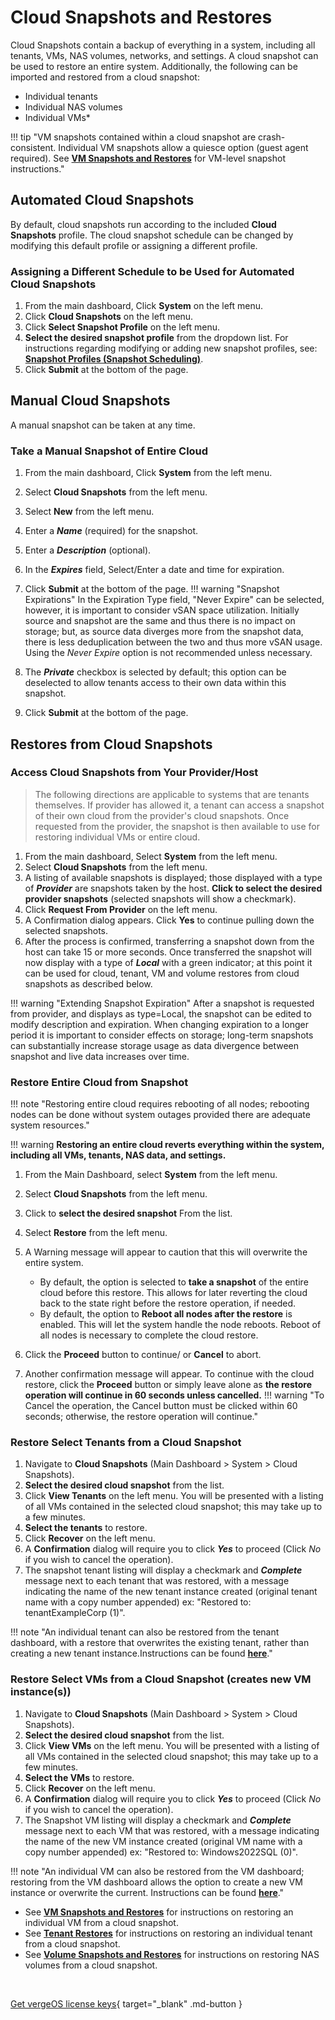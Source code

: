 # Cloud Snapshots and Restores

Cloud Snapshots contain a backup of everything in a system, including all tenants, VMs, NAS volumes, networks, and settings. A cloud snapshot can be used to restore an entire system. Additionally, the following can be imported and restored from a cloud snapshot:

- Individual tenants
- Individual NAS volumes
- Individual VMs\*

!!! tip "VM snapshots contained within a cloud snapshot are crash-consistent. Individual VM snapshots allow a quiesce option (guest agent required). See [**VM Snapshots and Restores**](/product-guide/VMsnapshotsandrestores) for VM-level snapshot instructions."

## Automated Cloud Snapshots

By default, cloud snapshots run according to the included **Cloud Snapshots** profile. The cloud snapshot schedule can be changed by modifying this default profile or assigning a different profile.

### Assigning a Different Schedule to be Used for Automated Cloud Snapshots

1. From the main dashboard, Click **System** on the left menu.
2. Click **Cloud Snapshots** on the left menu.
3. Click **Select Snapshot Profile** on the left menu.
4. **Select the desired snapshot profile** from the dropdown list. For instructions regarding modifying or adding new snapshot profiles, see: [**Snapshot Profiles (Snapshot Scheduling)**](/product-guide/snapshot-profiles).
5. Click **Submit** at the bottom of the page.

## Manual Cloud Snapshots

A manual snapshot can be taken at any time.

### Take a Manual Snapshot of Entire Cloud

1. From the main dashboard, Click **System** from the left menu.
2. Select **Cloud Snapshots** from the left menu.
3. Select **New** from the left menu.
4. Enter a ***Name*** (required) for the snapshot.
5. Enter a ***Description*** (optional).
6. In the ***Expires*** field, Select/Enter a date and time for expiration.
7. Click **Submit** at the bottom of the page.
!!! warning "Snapshot Expirations"
    In the Expiration Type field, "Never Expire" can be selected, however, it is important to consider vSAN space utilization. Initially source and snapshot are the same and thus there is no impact on storage; but, as source data diverges more from the snapshot data, there is less deduplication between the two and thus more vSAN usage. Using the *Never Expire* option is not recommended unless necessary.

8. The ***Private*** checkbox is selected by default; this option can be deselected to allow tenants access to their own data within this snapshot.
9. Click **Submit** at the bottom of the page.

## Restores from Cloud Snapshots

### Access Cloud Snapshots from Your Provider/Host

> The following directions are applicable to systems that are tenants themselves. If provider has allowed it, a tenant can access a snapshot of their own cloud from the provider's cloud snapshots. Once requested from the provider, the snapshot is then available to use for restoring individual VMs or entire cloud.

1. From the main dashboard, Select **System** from the left menu.
2. Select **Cloud Snapshots** from the left menu.
3. A listing of available snapshots is displayed; those displayed with a type of ***Provider*** are snapshots taken by the host. **Click to select the desired provider snapshots** (selected snapshots will show a checkmark).
4. Click **Request From Provider** on the left menu.
5. A Confirmation dialog appears. Click **Yes** to continue pulling down the selected snapshots.
6. After the process is confirmed, transferring a snapshot down from the host can take 15 or more seconds. Once transferred the snapshot will now display with a type of ***Local*** with a green indicator; at this point it can be used for cloud, tenant, VM and volume restores from cloud snapshots as described below.

!!! warning "Extending Snapshot Expiration"
    After a snapshot is requested from provider, and displays as type=Local, the snapshot can be edited to modify description and expiration. When changing expiration to a longer period it is important to consider effects on storage; long-term snapshots can substantially increase storage usage as data divergence between snapshot and live data increases over time.

### Restore Entire Cloud from Snapshot

!!! note "Restoring entire cloud requires rebooting of all nodes; rebooting nodes can be done without system outages provided there are adequate system resources."

!!! warning
    **Restoring an entire cloud reverts everything within the system, including all VMs, tenants, NAS data, and settings.**

1. From the Main Dashboard, select **System** from the left menu.
2. Select **Cloud Snapshots** from the left menu.
3. Click to **select the desired snapshot** From the list.
4. Select **Restore** from the left menu.
5. A Warning message will appear to caution that this will overwrite the entire system.
    - By default, the option is selected to **take a snapshot** of the entire cloud before this restore. This allows for later reverting the cloud back to the state right before the restore operation, if needed.
    - By default, the option to **Reboot all nodes after the restore** is enabled. This will let the system handle the node reboots.
   Reboot of all nodes is necessary to complete the cloud restore.

6. Click the **Proceed** button to continue/ or **Cancel** to abort.
7. Another confirmation message will appear. To continue with the cloud restore, click the **Proceed** button or simply leave alone as **the restore operation will continue in 60 seconds unless cancelled.**
!!! warning "To Cancel the operation, the Cancel button must be clicked within 60 seconds; otherwise, the restore operation will continue."

### Restore Select Tenants from a Cloud Snapshot

1. Navigate to **Cloud Snapshots** (Main Dashboard > System > Cloud Snapshots).
2. **Select the desired cloud snapshot** from the list.
3. Click **View Tenants** on the left menu. You will be presented with a listing of all VMs contained in the selected cloud snapshot; this may take up to a few minutes.
4. **Select the tenants** to restore.
5. Click **Recover** on the left menu.
6. A **Confirmation** dialog will require you to click ***Yes*** to proceed (Click *No* if you wish to cancel the operation).
7. The snapshot tenant listing will display a checkmark and ***Complete*** message next to each tenant that was restored, with a message indicating the name of the new tenant instance created (original tenant name with a copy number appended) ex: "Restored to: tenantExampleCorp (1)".

!!! note "An individual tenant can also be restored from the tenant dashboard, with a restore that overwrites the existing tenant, rather than creating a new tenant instance.Instructions can be found [**here**](/product-guide/tenantsnapshots#restore-a-tenant-from-snapshot-overwrite-existing)."

### Restore Select VMs from a Cloud Snapshot (creates new VM instance(s))

1. Navigate to **Cloud Snapshots** (Main Dashboard > System > Cloud Snapshots).
2. **Select the desired cloud snapshot** from the list.
3. Click **View VMs** on the left menu. You will be presented with a listing of all VMs contained in the selected cloud snapshot; this may take up to a few minutes.
4. **Select the VMs** to restore.
5. Click **Recover** on the left menu.
6. A **Confirmation** dialog will require you to click ***Yes*** to proceed (Click *No* if you wish to cancel the operation).
7. The Snapshot VM listing will display a checkmark and ***Complete*** message next to each VM that was restored, with a message indicating the name of the new VM instance created (original VM name with a copy number appended) ex: "Restored to: Windows2022SQL (0)".

!!! note "An individual VM can also be restored from the VM dashboard; restoring from the VM dashboard allows the option to create a new VM instance or overwrite the current. Instructions can be found [**here**](/product-guide/VMsnapshotsandrestores#restore-a-vm-snapshot-to-overwrite-existing-current-version-of-vm)."

- See [**VM Snapshots and Restores**](/product-guide/VMsnapshotsandrestores) for instructions on restoring an individual VM from a cloud snapshot.
- See [**Tenant Restores**](/product-guide/tenantrestores) for instructions on restoring an individual tenant from a cloud snapshot.
- See [**Volume Snapshots and Restores**](/product-guide/volumesnapsandrestores) for instructions on restoring NAS volumes from a cloud snapshot.

</br>

[Get vergeOS license keys](https://www.verge.io/test-drive){ target="_blank" .md-button }
